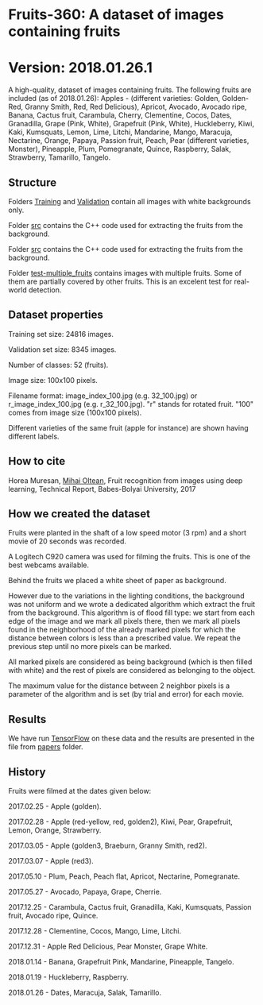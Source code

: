 # Fruits-360: A dataset of images containing fruits #

# Version: 2018.01.26.1 #

A high-quality, dataset of images containing fruits. The following fruits are included (as of 2018.01.26): 
Apples - (different varieties: Golden, Golden-Red, Granny Smith, Red, Red Delicious), Apricot, Avocado, Avocado ripe, Banana, Cactus fruit, Carambula, Cherry, Clementine, Cocos, Dates, Granadilla, Grape (Pink, White), Grapefruit (Pink, White), Huckleberry, Kiwi, Kaki, Kumsquats, Lemon, Lime, Litchi, Mandarine, Mango, Maracuja, Nectarine, Orange, Papaya, Passion fruit, Peach, Pear (different varieties, Monster), Pineapple, Plum, Pomegranate, Quince, Raspberry, Salak, Strawberry, Tamarillo, Tangelo.

## Structure ##

Folders [Training](Training) and [Validation](Validation) contain all images with white backgrounds only.

Folder [src](src) contains the C++ code used for extracting the fruits from the background. 

Folder [src](src) contains the C++ code used for extracting the fruits from the background. 

Folder [test-multiple_fruits](test-multiple_fruits) contains images with multiple fruits. Some of them are partially covered by other fruits. This is an excelent test for real-world detection.

## Dataset properties ##

Training set size: 24816 images.

Validation set size: 8345 images.

Number of classes: 52 (fruits).

Image size: 100x100 pixels.

Filename format: image_index_100.jpg (e.g. 32_100.jpg) or r_image_index_100.jpg (e.g. r_32_100.jpg). "r" stands for rotated fruit. "100" comes from image size (100x100 pixels).

Different varieties of the same fruit (apple for instance) are shown having different labels.

## How to cite ##

Horea Muresan, [Mihai Oltean](https://mihaioltean.github.io), Fruit recognition from images using deep learning, Technical Report, Babes-Bolyai University, 2017

## How we created the dataset ##

Fruits were planted in the shaft of a low speed motor (3 rpm) and a short movie of 20 seconds was recorded. 

A Logitech C920 camera was used for filming the fruits. This is one of the best webcams available.

Behind the fruits we placed a white sheet of paper as background. 

However due to the variations in the lighting conditions, the background was not uniform and we wrote a dedicated algorithm which extract the fruit from the background. This algorithm is of flood fill type: 
we start from each edge of the image and we mark all pixels there, then we mark all pixels found in the neighborhood of the already marked pixels for which the distance between colors is less than a prescribed value. We repeat the previous step until no more pixels can be marked.

All marked pixels are considered as being background (which is then filled with white) and the rest of pixels are considered as belonging to the object.

The maximum value for the distance between 2 neighbor pixels is a parameter of the algorithm and is set (by trial and error) for each movie.

## Results ##

We have run [TensorFlow](https://github.com/tensorflow/tensorflow) on these data and the results are presented in the file from [papers](papers) folder.

## History ##

Fruits were filmed at the dates given below:

2017.02.25 - Apple (golden).

2017.02.28 - Apple (red-yellow, red, golden2), Kiwi, Pear, Grapefruit, Lemon, Orange, Strawberry.

2017.03.05 - Apple (golden3, Braeburn, Granny Smith, red2).

2017.03.07 - Apple (red3).

2017.05.10 - Plum, Peach, Peach flat, Apricot, Nectarine, Pomegranate.

2017.05.27 - Avocado, Papaya, Grape, Cherrie.

2017.12.25 - Carambula, Cactus fruit, Granadilla, Kaki, Kumsquats, Passion fruit, Avocado ripe, Quince.

2017.12.28 - Clementine, Cocos, Mango, Lime, Litchi.

2017.12.31 - Apple Red Delicious, Pear Monster, Grape White.

2018.01.14 - Banana, Grapefruit Pink, Mandarine, Pineapple, Tangelo.

2018.01.19 - Huckleberry, Raspberry.

2018.01.26 - Dates, Maracuja, Salak, Tamarillo.